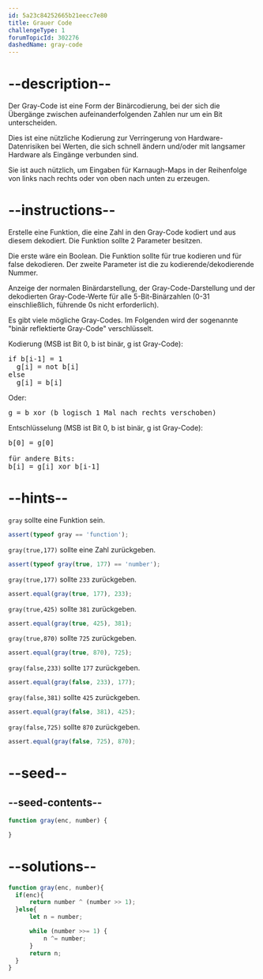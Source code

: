 ```yaml
---
id: 5a23c84252665b21eecc7e80
title: Grauer Code
challengeType: 1
forumTopicId: 302276
dashedName: gray-code
---
```


# --description--

Der Gray-Code ist eine Form der Binärcodierung, bei der sich die Übergänge zwischen aufeinanderfolgenden Zahlen nur um ein Bit unterscheiden.

Dies ist eine nützliche Kodierung zur Verringerung von Hardware-Datenrisiken bei Werten, die sich schnell ändern und/oder mit langsamer Hardware als Eingänge verbunden sind.

Sie ist auch nützlich, um Eingaben für Karnaugh-Maps in der Reihenfolge von links nach rechts oder von oben nach unten zu erzeugen.

# --instructions--

Erstelle eine Funktion, die eine Zahl in den Gray-Code kodiert und aus diesem dekodiert. Die Funktion sollte 2 Parameter besitzen.

Die erste wäre ein Boolean. Die Funktion sollte für true kodieren und für false dekodieren. Der zweite Parameter ist die zu kodierende/dekodierende Nummer.

Anzeige der normalen Binärdarstellung, der Gray-Code-Darstellung und der dekodierten Gray-Code-Werte für alle 5-Bit-Binärzahlen (0-31 einschließlich, führende 0s nicht erforderlich).

Es gibt viele mögliche Gray-Codes. Im Folgenden wird der sogenannte "binär reflektierte Gray-Code" verschlüsselt.

Kodierung (MSB ist Bit 0, b ist binär, g ist Gray-Code):

<pre>if b[i-1] = 1
  g[i] = not b[i]
else
  g[i] = b[i]
</pre>

Oder:

<pre>g = b xor (b logisch 1 Mal nach rechts verschoben)
</pre>

Entschlüsselung (MSB ist Bit 0, b ist binär, g ist Gray-Code):

<pre>b[0] = g[0]<br>
für andere Bits:
b[i] = g[i] xor b[i-1]
</pre>

# --hints--

`gray` sollte eine Funktion sein.

```js
assert(typeof gray == 'function');
```

`gray(true,177)` sollte eine Zahl zurückgeben.

```js
assert(typeof gray(true, 177) == 'number');
```

`gray(true,177)` sollte `233` zurückgeben.

```js
assert.equal(gray(true, 177), 233);
```

`gray(true,425)` sollte `381` zurückgeben.

```js
assert.equal(gray(true, 425), 381);
```

`gray(true,870)` sollte `725` zurückgeben.

```js
assert.equal(gray(true, 870), 725);
```

`gray(false,233)` sollte `177` zurückgeben.

```js
assert.equal(gray(false, 233), 177);
```

`gray(false,381)` sollte `425` zurückgeben.

```js
assert.equal(gray(false, 381), 425);
```

`gray(false,725)` sollte `870` zurückgeben.

```js
assert.equal(gray(false, 725), 870);
```

# --seed--

## --seed-contents--

```js
function gray(enc, number) {

}
```

# --solutions--

```js
function gray(enc, number){
  if(enc){
      return number ^ (number >> 1);
  }else{
      let n = number;

      while (number >>= 1) {
          n ^= number;
      }
      return n;
  }
}
```
